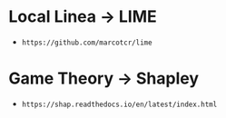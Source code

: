 # Local Linea -> LIME
* `https://github.com/marcotcr/lime`

# Game Theory -> Shapley
* `https://shap.readthedocs.io/en/latest/index.html`

